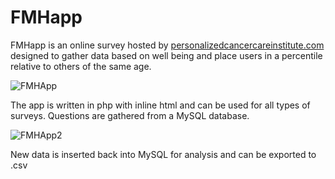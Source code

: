 # FMHapp

FMHapp is an online survey hosted by [personalizedcancercareinstitute.com](personalizedcancercareinstitute.com) designed to gather data based on well being and place users in a percentile relative to others of the same age.


![FMHApp](http://i.imgur.com/5Bj0TzC.png)

The app is written in php with inline html and can be used for all types of surveys. Questions are gathered from a MySQL database.

![FMHApp2](http://i.imgur.com/BNOaiH9.png)

New data is inserted back into MySQL for analysis and can be exported to .csv

